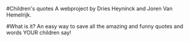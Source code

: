 #Children's quotes
A webproject by Dries Heyninck and Joren Van Hemelrijk.

#What is it?
An easy way to save all the amazing and funny quotes and words YOUR children say!
